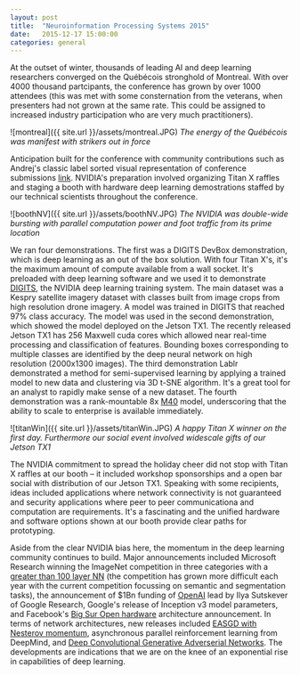 ```yaml
---
layout: post
title:  "Neuroinformation Processing Systems 2015"
date:   2015-12-17 15:00:00
categories: general
---
```


At the outset of winter, thousands of leading AI and deep learning researchers converged on the Québécois stronghold of Montreal.  With over 4000 thousand partcipants, the conference has grown by over 1000 attendees (this was met with some consternation from the veterans, when presenters had not grown at the same rate. This could be assigned to increased industry participation who are very much practitioners).

![montreal]({{ site.url }}/assets/montreal.JPG)
*The energy of the Québécois was manifest with strikers out in force*

Anticipation built for the conference with community contributions such as Andrej's classic label sorted visual representation of conference submissions [link][karpathyViz].  NVIDIA's preparation involved organizing Titan X raffles and staging a booth with hardware deep learning demostrations staffed by our technical scientists throughout the conference.  

![boothNV]({{ site.url }}/assets/boothNV.JPG)
*The NVIDIA was double-wide bursting with parallel computation power and foot traffic from its prime location*

We ran four demonstrations.  The first was a DIGITS DevBox demonstration, which is deep learning as an out of the box solution.  With four Titan X's, it's the maximum amount of compute available from a wall socket.  It's preloaded with deep learning software and we used it to demonstrate [DIGITS][digits], the NVIDIA deep learning training system.  The main dataset was a Kespry satellite imagery dataset with classes built from image crops from high resolution drone imagery.  A model was trained in DIGITS that reached 97% class accuracy.  The model was used in the second demonstration, which showed the model deployed on the Jetson TX1.  The recently released Jetson TX1 has 256 Maxwell cuda cores which allowed near real-time processing and classification of features.  Bounding boxes corresponding to multiple classes are identified by the deep neural network on high resolution (2000x1300 images).  The third demonstration Lablr demonstrated a method for semi-supervised learning by applying a trained model to new data and clustering via 3D t-SNE algorithm.  It's a great tool for an analyst to rapidly make sense of a new dataset.  The fourth demonstration was a rank-mountable 8x [M40][anandtechM40] model, underscoring that the ability to scale to enterprise is available immediately.

![titanWin]({{ site.url }}/assets/titanWin.JPG)
*A happy Titan X winner on the first day.  Furthermore our social event involved widescale gifts of our Jetson TX1*

The NVIDIA commitment to spread the holiday cheer did not stop with Titan X raffles at our booth – it included workshop sponsorships and a open bar social with distribution of our Jetson TX1. Speaking with some recipients, ideas included applications where network connectivity is not guaranteed and security applications where peer to peer communicationa and computation are requirements.  It's a fascinating and the unified hardware and software options shown at our booth provide clear paths for prototyping.

Aside from the clear NVIDIA bias here, the momentum in the deep learning community continues to build.  Major announcements included Microsoft Research winning the ImageNet competition in three categories with a [greater than 100 layer NN][MSRnet] (the competition has grown more difficult each year with the current competition focussing on semantic and segmentation tasks), the announcement of $1Bn funding of [OpenAI][openAI] lead by Ilya Sutskever of Google Research, Google's release of Inception v3 model parameters, and Facebook's [Big Sur Open hardware][bigSur] architecture announcement.  In terms of network architectures, new releases included [EASGD with Nesterov momentum][easgd], asynchronous parallel reinforcement learning from DeepMind, and [Deep Convolutional Generative Adverserial Networks][dcgan].  The developments are indications that we are on the knee of an exponential rise in capabilities of deep learning.

[digits]: http://github.com/nvidia/digits
[openAI]: https://openai.com/blog/introducing-openai/
[karpathyViz]: https://cs.stanford.edu/people/karpathy/nips2015/
[bigSur]: https://code.facebook.com/posts/1687861518126048/facebook-to-open-source-ai-hardware-design/
[anandtechM40]: http://www.anandtech.com/show/9776/nvidia-announces-tesla-m40-m4-server-cards-data-center-machine-learning
[easgd]: http://arxiv.org/abs/1412.6651
[dcgan]: http://arxiv.org/abs/1506.05751
[MSRnet]: http://arxiv.org/abs/1512.03385